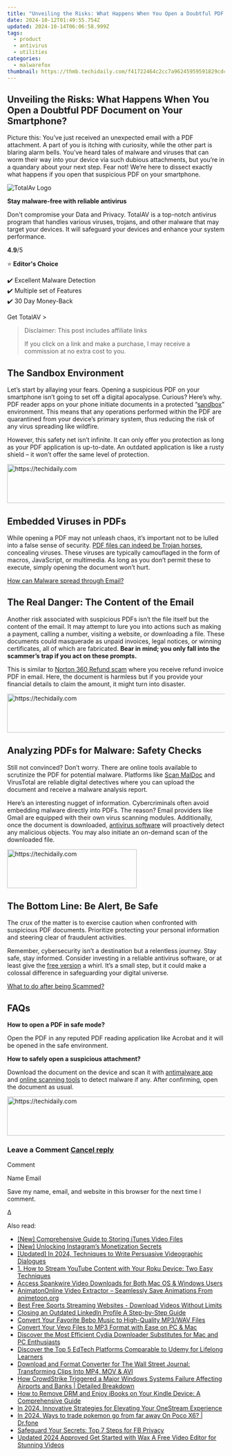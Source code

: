 ```yaml
---
title: "Unveiling the Risks: What Happens When You Open a Doubtful PDF Document on Your Smartphone?"
date: 2024-10-12T01:49:55.754Z
updated: 2024-10-14T06:06:58.999Z
tags:
  - product
  - antivirus
  - utilities
categories:
  - malwarefox
thumbnail: https://thmb.techidaily.com/f41722464c2cc7a96245959591829cdc5706533ced28a08a790d8df958eaebc6.jpg
---
```


## Unveiling the Risks: What Happens When You Open a Doubtful PDF Document on Your Smartphone?

Picture this: You’ve just received an unexpected email with a PDF attachment. A part of you is itching with curiosity, while the other part is blaring alarm bells. You’ve heard tales of malware and viruses that can worm their way into your device via such dubious attachments, but you’re in a quandary about your next step. Fear not! We’re here to dissect exactly what happens if you open that suspicious PDF on your smartphone.

![TotalAv Logo](https://www.malwarefox.com/wp-content/uploads/2024/02/totalav-svg.webp "totalav-svg")

**Stay malware-free with reliable antivirus**

Don't compromise your Data and Privacy. TotalAV is a top-notch antivirus program that handles various viruses, trojans, and other malware that may target your devices. It will safeguard your devices and enhance your system performance.

**4.9**/5

⭐ **Editor's Choice**

✔️ Excellent Malware Detection  
✔️ Multiple set of Features  
✔️ 30 Day Money-Back

[](https://tools.techidaily.com/malwarefox/products/) Get TotalAV > 

>  Disclaimer: This post includes affiliate links
>
>  If you click on a link and make a purchase, I may receive a commission at no extra cost to you.
>

## The Sandbox Environment

Let’s start by allaying your fears. Opening a suspicious PDF on your smartphone isn’t going to set off a digital apocalypse. Curious? Here’s why. PDF reader apps on your phone initiate documents in a protected “[sandbox](https://www.youtube.com/watch?v=de7TkgwxzW8)” environment. This means that any operations performed within the PDF are quarantined from your device’s primary system, thus reducing the risk of any virus spreading like wildfire.

However, this safety net isn’t infinite. It can only offer you protection as long as your PDF application is up-to-date. An outdated application is like a rusty shield – it won’t offer the same level of protection.

<!-- affiliate ads begin -->
<a href="https://appsumo.8odi.net/c/5597632/2137395/7443" target="_top" id="2137395">
  <img src="//a.impactradius-go.com/display-ad/7443-2137395" border="0" alt="https://techidaily.com" width="728" height="90"/>
</a>
<img height="0" width="0" src="https://appsumo.8odi.net/i/5597632/2137395/7443" style="position:absolute;visibility:hidden;" border="0" />
<!-- affiliate ads end -->

## Embedded Viruses in PDFs

While opening a PDF may not unleash chaos, it’s important not to be lulled into a false sense of security. [PDF files can indeed be Trojan horses](https://tools.techidaily.com/malwarefox/products/), concealing viruses. These viruses are typically camouflaged in the form of macros, JavaScript, or multimedia. As long as you don’t permit these to execute, simply opening the document won’t hurt.

[How can Malware spread through Email?](https://tools.techidaily.com/malwarefox/products/)

## The Real Danger: The Content of the Email

Another risk associated with suspicious PDFs isn’t the file itself but the content of the email. It may attempt to lure you into actions such as making a payment, calling a number, visiting a website, or downloading a file. These documents could masquerade as unpaid invoices, legal notices, or winning certificates, all of which are fabricated. **Bear in mind; you only fall into the scammer’s trap if you act on these prompts.**

This is similar to [Norton 360 Refund scam](https://tools.techidaily.com/malwarefox/products/) where you receive refund invoice PDF in email. Here, the document is harmless but if you provide your financial details to claim the amount, it might turn into disaster.

<!-- affiliate ads begin -->
<a href="https://aligracehair.sjv.io/c/5597632/2135361/19272" target="_top" id="2135361">
  <img src="//a.impactradius-go.com/display-ad/19272-2135361" border="0" alt="https://techidaily.com" width="728" height="90"/>
</a>
<img height="0" width="0" src="https://aligracehair.sjv.io/i/5597632/2135361/19272" style="position:absolute;visibility:hidden;" border="0" />
<!-- affiliate ads end -->

## Analyzing PDFs for Malware: Safety Checks

Still not convinced? Don’t worry. There are online tools available to scrutinize the PDF for potential malware. Platforms like [Scan MalDoc](https://scan.tylabs.com) and VirusTotal are reliable digital detectives where you can upload the document and receive a malware analysis report.

Here’s an interesting nugget of information. Cybercriminals often avoid embedding malware directly into PDFs. The reason? Email providers like Gmail are equipped with their own virus scanning modules. Additionally, once the document is downloaded, [antivirus software](https://tools.techidaily.com/malwarefox/products/) will proactively detect any malicious objects. You may also initiate an on-demand scan of the downloaded file.

<!-- affiliate ads begin -->
<a href="https://aligracehair.sjv.io/c/5597632/2080342/19272" target="_top" id="2080342">
  <img src="//a.impactradius-go.com/display-ad/19272-2080342" border="0" alt="https://techidaily.com" width="300" height="90"/>
</a>
<img height="0" width="0" src="https://aligracehair.sjv.io/i/5597632/2080342/19272" style="position:absolute;visibility:hidden;" border="0" />
<!-- affiliate ads end -->

## The Bottom Line: Be Alert, Be Safe

The crux of the matter is to exercise caution when confronted with suspicious PDF documents. Prioritize protecting your personal information and steering clear of fraudulent activities.

Remember, cybersecurity isn’t a destination but a relentless journey. Stay safe, stay informed. Consider investing in a reliable antivirus software, or at least give the [free version](https://tools.techidaily.com/malwarefox/products/) a whirl. It’s a small step, but it could make a colossal difference in safeguarding your digital universe.

[What to do after being Scammed?](https://tools.techidaily.com/malwarefox/products/)

## FAQs

**How to open a PDF in safe mode?** 

Open the PDF in any reputed PDF reading application like Acrobat and it will be opened in the safe environment.

**How to safely open a suspicious attachment?** 

Download the document on the device and scan it with [antimalware app](https://tools.techidaily.com/malwarefox/products/) and [online scanning tools](https://tools.techidaily.com/malwarefox/products/) to detect malware if any. After confirming, open the document as usual.

<!-- affiliate ads begin -->
<a href="https://appsumo.8odi.net/c/5597632/2118314/7443" target="_top" id="2118314">
  <img src="//a.impactradius-go.com/display-ad/7443-2118314" border="0" alt="https://techidaily.com" width="728" height="90"/>
</a>
<img height="0" width="0" src="https://appsumo.8odi.net/i/5597632/2118314/7443" style="position:absolute;visibility:hidden;" border="0" />
<!-- affiliate ads end -->

### Leave a Comment [Cancel reply](https://tools.techidaily.com/malwarefox/products/)

Comment

Name Email 

Save my name, email, and website in this browser for the next time I comment.

Δ

<ins class="adsbygoogle"
     style="display:block"
     data-ad-format="autorelaxed"
     data-ad-client="ca-pub-7571918770474297"
     data-ad-slot="1223367746"></ins>

<ins class="adsbygoogle"
     style="display:block"
     data-ad-client="ca-pub-7571918770474297"
     data-ad-slot="8358498916"
     data-ad-format="auto"
     data-full-width-responsive="true"></ins>

<span class="atpl-alsoreadstyle">Also read:</span>
<div><ul>
<li><a href="https://screen-capture.techidaily.com/new-comprehensive-guide-to-storing-itunes-video-files/"><u>[New] Comprehensive Guide to Storing iTunes Video Files</u></a></li>
<li><a href="https://instagram-video-recordings.techidaily.com/new-unlocking-instagrams-monetization-secrets/"><u>[New] Unlocking Instagram’s Monetization Secrets</u></a></li>
<li><a href="https://article-posts.techidaily.com/updated-in-2024-techniques-to-write-persuasive-videographic-dialogues/"><u>[Updated] In 2024, Techniques to Write Persuasive Videographic Dialogues</u></a></li>
<li><a href="https://win-comparisons.techidaily.com/1-how-to-stream-youtube-content-with-your-roku-device-two-easy-techniques/"><u>1. How to Stream YouTube Content with Your Roku Device: Two Easy Techniques</u></a></li>
<li><a href="https://win-comparisons.techidaily.com/access-spankwire-video-downloads-for-both-mac-os-and-windows-users/"><u>Access Spankwire Video Downloads for Both Mac OS & Windows Users</u></a></li>
<li><a href="https://win-comparisons.techidaily.com/animatononline-video-extractor-seamlessly-save-animations-from-animetoonorg/"><u>AnimatonOnline Video Extractor – Seamlessly Save Animations From animetoon.org</u></a></li>
<li><a href="https://win-comparisons.techidaily.com/best-free-sports-streaming-websites-download-videos-without-limits/"><u>Best Free Sports Streaming Websites - Download Videos Without Limits</u></a></li>
<li><a href="https://extra-resources.techidaily.com/closing-an-outdated-linkedin-profile-a-step-by-step-guide/"><u>Closing an Outdated LinkedIn Profile A Step-by-Step Guide</u></a></li>
<li><a href="https://win-comparisons.techidaily.com/convert-your-favorite-bebo-music-to-high-quality-mp3wav-files/"><u>Convert Your Favorite Bebo Music to High-Quality MP3/WAV Files</u></a></li>
<li><a href="https://win-comparisons.techidaily.com/convert-your-vevo-files-to-mp3-format-with-ease-on-pc-and-mac/"><u>Convert Your Vevo Files to MP3 Format with Ease on PC & Mac</u></a></li>
<li><a href="https://win-comparisons.techidaily.com/discover-the-most-efficient-cydia-downloader-substitutes-for-mac-and-pc-enthusiasts/"><u>Discover the Most Efficient Cydia Downloader Substitutes for Mac and PC Enthusiasts</u></a></li>
<li><a href="https://win-comparisons.techidaily.com/discover-the-top-5-edtech-platforms-comparable-to-udemy-for-lifelong-learners/"><u>Discover the Top 5 EdTech Platforms Comparable to Udemy for Lifelong Learners</u></a></li>
<li><a href="https://win-comparisons.techidaily.com/download-and-format-converter-for-the-wall-street-journal-transforming-clips-into-mp4-mov-and-avi/"><u>Download and Format Converter for The Wall Street Journal: Transforming Clips Into MP4, MOV & AVI</u></a></li>
<li><a href="https://win-superb.techidaily.com/how-crowdstrike-triggered-a-major-windows-systems-failure-affecting-airports-and-banks-detailed-breakdown/"><u>How CrowdStrike Triggered a Major Windows Systems Failure Affecting Airports and Banks | Detailed Breakdown</u></a></li>
<li><a href="https://solve-luxury.techidaily.com/how-to-remove-drm-and-enjoy-ibooks-on-your-kindle-device-a-comprehensive-guide/"><u>How to Remove DRM and Enjoy iBooks on Your Kindle Device: A Comprehensive Guide</u></a></li>
<li><a href="https://some-knowledge.techidaily.com/in-2024-innovative-strategies-for-elevating-your-onestream-experience/"><u>In 2024, Innovative Strategies for Elevating Your OneStream Experience</u></a></li>
<li><a href="https://pokemon-go-android.techidaily.com/in-2024-ways-to-trade-pokemon-go-from-far-away-on-poco-x6-drfone-by-drfone-virtual-android/"><u>In 2024, Ways to trade pokemon go from far away On Poco X6? | Dr.fone</u></a></li>
<li><a href="https://facebook.techidaily.com/safeguard-your-secrets-top-7-steps-for-fb-privacy/"><u>Safeguard Your Secrets: Top 7 Steps for FB Privacy</u></a></li>
<li><a href="https://smart-video-editing.techidaily.com/updated-2024-approved-get-started-with-wax-a-free-video-editor-for-stunning-videos/"><u>Updated 2024 Approved Get Started with Wax A Free Video Editor for Stunning Videos</u></a></li>
</ul></div>

